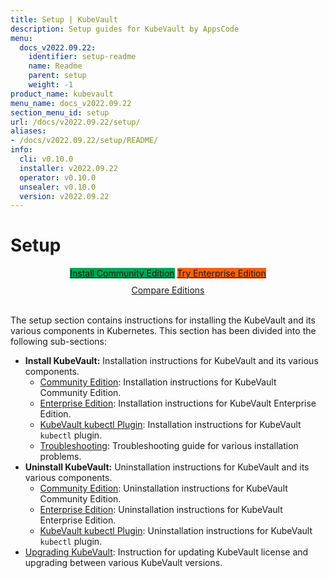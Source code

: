 ```yaml
---
title: Setup | KubeVault
description: Setup guides for KubeVault by AppsCode
menu:
  docs_v2022.09.22:
    identifier: setup-readme
    name: Readme
    parent: setup
    weight: -1
product_name: kubevault
menu_name: docs_v2022.09.22
section_menu_id: setup
url: /docs/v2022.09.22/setup/
aliases:
- /docs/v2022.09.22/setup/README/
info:
  cli: v0.10.0
  installer: v2022.09.22
  operator: v0.10.0
  unsealer: v0.10.0
  version: v2022.09.22
---
```


# Setup

<div style="text-align: center;">
  <a class="button is-link is-medium is-active has-text-weight-normal" href="/docs/v2022.09.22/setup/install/community" style="background:#00A651; width: 18rem;">Install Community Edition</a>
  <a class="button is-info is-medium is-active has-text-weight-normal" href="/docs/v2022.09.22/setup/install/enterprise"  style="background:#FC6011; width: 18rem;">Try Enterprise Edition</a>
  <a style="margin-top: 10px; display: block;" href="https://kubevault.com/pricing/">Compare Editions</a>
</div>
<br>

The setup section contains instructions for installing the KubeVault and its various components in Kubernetes. This section has been divided into the following sub-sections:

- **Install KubeVault:** Installation instructions for KubeVault and its various components.
  - [Community Edition](/docs/v2022.09.22/setup/install/community): Installation instructions for KubeVault Community Edition.
  - [Enterprise Edition](/docs/v2022.09.22/setup/install/enterprise): Installation instructions for KubeVault Enterprise Edition.
  - [KubeVault kubectl Plugin](/docs/v2022.09.22/setup/install/kubectl_plugin): Installation instructions for KubeVault `kubectl` plugin.
  - [Troubleshooting](/docs/v2022.09.22/setup/install/troubleshoting): Troubleshooting guide for various installation problems.
- **Uninstall KubeVault:** Uninstallation instructions for KubeVault and its various components.
  - [Community Edition](/docs/v2022.09.22/setup/uninstall/community): Uninstallation instructions for KubeVault Community Edition.
  - [Enterprise Edition](/docs/v2022.09.22/setup/uninstall/enterprise): Uninstallation instructions for KubeVault Enterprise Edition.
  - [KubeVault kubectl Plugin](/docs/v2022.09.22/setup/uninstall/kubectl_plugin): Uninstallation instructions for KubeVault `kubectl` plugin.
- [Upgrading KubeVault](/docs/v2022.09.22/setup/upgrade/): Instruction for updating KubeVault license and upgrading between various KubeVault versions.
